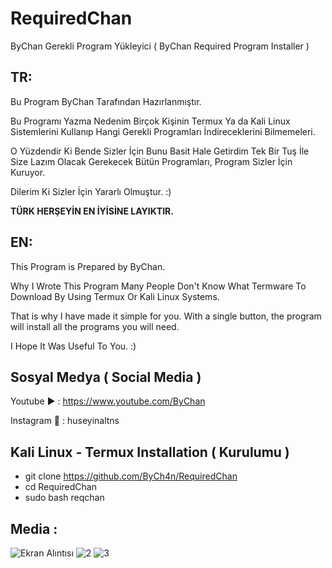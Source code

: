 # RequiredChan

ByChan Gerekli Program Yükleyici ( ByChan Required Program Installer )

TR:
---
Bu Program ByChan Tarafından Hazırlanmıştır.

Bu Programı Yazma Nedenim Birçok Kişinin Termux Ya da Kali Linux Sistemlerini Kullanıp Hangi Gerekli Programları İndireceklerini Bilmemeleri.

O Yüzdendir Ki Bende Sizler İçin Bunu Basit Hale Getirdim Tek Bir Tuş İle Size Lazım Olacak Gerekecek Bütün Programları, Program Sizler İçin Kuruyor.

Dilerim Ki Sizler İçin Yararlı Olmuştur. :)

**TÜRK HERŞEYİN EN İYİSİNE LAYIKTIR.**

EN:
---
This Program is Prepared by ByChan.

Why I Wrote This Program Many People Don't Know What Termware To Download By Using Termux Or Kali Linux Systems.

That is why I have made it simple for you. With a single button, the program will install all the programs you will need.

I Hope It Was Useful To You. :)

Sosyal Medya ( Social Media )
--------------------------------
Youtube ▶️ : https://www.youtube.com/ByChan

Instagram 📸 : huseyinaltns

Kali Linux - Termux Installation ( Kurulumu )
-----------------------------------------------
- git clone https://github.com/ByCh4n/RequiredChan
- cd RequiredChan
- sudo bash reqchan

Media :
-------
![Ekran Alıntısı](https://user-images.githubusercontent.com/67187998/88076172-6a6df700-cb82-11ea-9106-e1072d5d834c.PNG)
![2](https://user-images.githubusercontent.com/67187998/88076175-6b9f2400-cb82-11ea-9564-2186c093418e.PNG)
![3](https://user-images.githubusercontent.com/67187998/88111293-55ab5680-cbb6-11ea-8dbb-6d1c160409e7.PNG)

